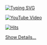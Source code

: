 [![Typing SVG](https://readme-typing-svg.demolab.com?font=Oleo+Script&center=true&vCenter=true&width=404&height=53&pause=1000&color=2FF71A&lines=b4sh5i's+github)](https://git.io/typing-svg)

[![YouTube Video](https://i.ytimg.com/vi/Bf0Hm4ksSFs/hq720.jpg)](https://www.youtube.com/watch?v=Bf0Hm4ksSFs)

[![Hits](https://hits.seeyoufarm.com/api/count/incr/badge.svg?url=https%3A%2F%2Fgithub.com%2Fb4sh5i%2Fhit-counter&count_bg=%23C83D3D&title_bg=%23555555&icon=&icon_color=%23E7E7E7&title=%EA%B0%9C%EC%B6%94&edge_flat=false)](https://hits.seeyoufarm.com)



[Show Details...](https://b4sh5i.github.io/)

